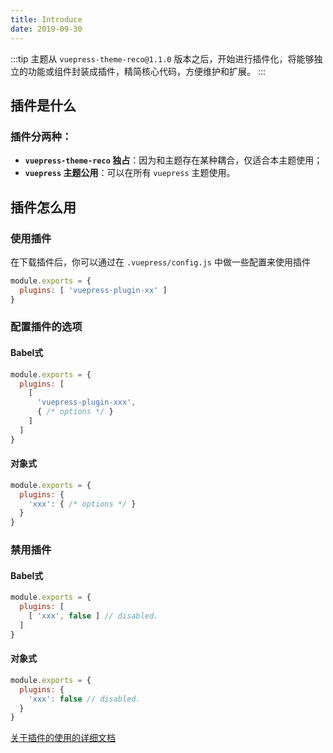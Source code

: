```yaml
---
title: Introduce
date: 2019-09-30
---
```


:::tip
主题从 `vuepress-theme-reco@1.1.0` 版本之后，开始进行插件化，将能够独立的功能或组件封装成插件，精简核心代码，方便维护和扩展。
:::

## 插件是什么

### 插件分两种：
- **`vuepress-theme-reco` 独占**：因为和主题存在某种耦合，仅适合本主题使用；
- **`vuepress` 主题公用**：可以在所有 `vuepress` 主题使用。

## 插件怎么用

### 使用插件

在下载插件后，你可以通过在 `.vuepress/config.js` 中做一些配置来使用插件
```javascript
module.exports = {
  plugins: [ 'vuepress-plugin-xx' ]
}
```

### 配置插件的选项

#### Babel式

```javascript
module.exports = {
  plugins: [
    [
      'vuepress-plugin-xxx',
      { /* options */ }
    ]
  ]
}
```

#### 对象式

```javascript
module.exports = {
  plugins: {
    'xxx': { /* options */ }
  }
}
```

### 禁用插件

#### Babel式

```javascript
module.exports = {
  plugins: [
    [ 'xxx', false ] // disabled.
  ]
}
```

#### 对象式

```javascript
module.exports = {
  plugins: {
    'xxx': false // disabled.
  }
}
```

[关于插件的使用的详细文档](https://vuepress.vuejs.org/zh/plugin/using-a-plugin.html#%E4%BD%BF%E7%94%A8%E6%8F%92%E4%BB%B6)